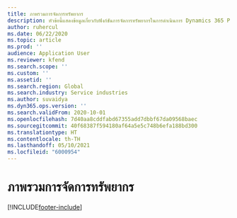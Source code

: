 ```yaml
---
title: ภาพรวมการจัดการทรัพยากร
description: หัวข้อนี้แสดงข้อมูลเกี่ยวกับฟังก์ชันการจัดการทรัพยากรในการดำเนินการ Dynamics 365 Project
author: ruhercul
ms.date: 06/22/2020
ms.topic: article
ms.prod: ''
audience: Application User
ms.reviewer: kfend
ms.search.scope: ''
ms.custom: ''
ms.assetid: ''
ms.search.region: Global
ms.search.industry: Service industries
ms.author: suvaidya
ms.dyn365.ops.version: ''
ms.search.validFrom: 2020-10-01
ms.openlocfilehash: 7d40aa8cddfabd67355add7dbbf67da09568baec
ms.sourcegitcommit: 40f68387f594180af64a5e5c748b6efa188bd300
ms.translationtype: HT
ms.contentlocale: th-TH
ms.lasthandoff: 05/10/2021
ms.locfileid: "6000954"
---
```

# <a name="resource-management-overview"></a>ภาพรวมการจัดการทรัพยากร


[!INCLUDE[footer-include](../includes/footer-banner.md)]